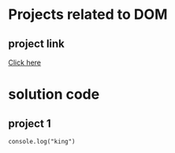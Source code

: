 # Projects related to DOM

## project link 
[Click here](https://stackblitz.com/edit/stackblitz-starters-1sdyg8?file=index.html)

# solution code 

## project 1 

```javascrpit 
console.log("king")

```